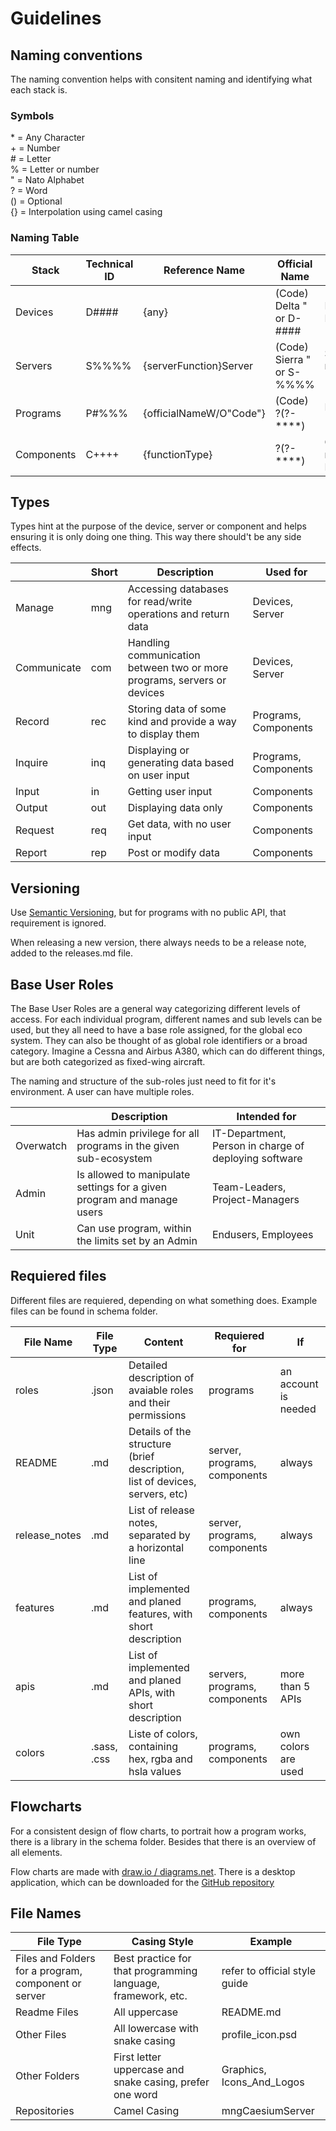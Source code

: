 # Guidelines

## Naming conventions

The naming convention helps with consitent naming and identifying what each stack is.

### Symbols

\* = Any Character  
\+ = Number  
\# = Letter  
% = Letter or number  
" = Nato Alphabet  
? = Word  
() = Optional  
{} = Interpolation using camel casing

### Naming Table

| Stack      | Technical ID | Reference Name          | Official Name                | Example 1                               | Example 2                                |
| ---------- | ------------ | ----------------------- | ---------------------------- | --------------------------------------- | ---------------------------------------- |
| Devices    | D\#\#\#\#    | {any}                   | (Code) Delta " or D-\#\#\#\# | DZTDI - raspi - Delta Omega             | DHOLW - homeComputer - D-HOLW            |
| Servers    | S%%%%        | {serverFunction}Server  | (Code) Sierra " or S-%%%%    | S1452 - mngCaseiumServer - Sierra Alpha | S1352 - comSideToMainServer - Code S-135 |
| Programs   | P\#%%%       | {officialNameW/O"Code"} | (Code) ?(?-\*\*\*\*)         | PC133 - caesium - Code Caesium          | PRT02 - roamingTool - Roaming-Tool       |
| Components | C\+\+\+\+    | {functionType}          | ?(?-\*\*\*\*)                | C1508 - mainMenuIn - Main Menu          | C4587 - alertModalOut - Alert-Modal      |

## Types

Types hint at the purpose of the device, server or component and helps ensuring it is only doing one thing. This way there should't be any side effects.

|             | Short | Description                                                             | Used for             |
| ----------- | ----- | ----------------------------------------------------------------------- | -------------------- |
| Manage      | mng   | Accessing databases for read/write operations and return data           | Devices, Server      |
| Communicate | com   | Handling communication between two or more programs, servers or devices | Devices, Server      |
| Record      | rec   | Storing data of some kind and provide a way to display them             | Programs, Components |
| Inquire     | inq   | Displaying or generating data based on user input                       | Programs, Components |
| Input       | in    | Getting user input                                                      | Components           |
| Output      | out   | Displaying data only                                                    | Components           |
| Request     | req   | Get data, with no user input                                            | Components           |
| Report      | rep   | Post or modify data                                                     | Components           |

## Versioning

Use [Semantic Versioning](https://semver.org/), but for programs with no public API, that requirement is ignored.

When releasing a new version, there always needs to be a release note, added to the releases.md file.

## Base User Roles

The Base User Roles are a general way categorizing different levels of access. For each individual program, different names and sub levels can be used, but they all need to have a base role assigned, for the global eco system. They can also be thought of as global role identifiers or a broad category. Imagine a Cessna and Airbus A380, which can do different things, but are both categorized as fixed-wing aircraft.

The naming and structure of the sub-roles just need to fit for it's environment. A user can have multiple roles.

|           | Description                                                            | Intended for                                          |
| --------- | ---------------------------------------------------------------------- | ----------------------------------------------------- |
| Overwatch | Has admin privilege for all programs in the given sub-ecosystem        | IT-Department, Person in charge of deploying software |
| Admin     | Is allowed to manipulate settings for a given program and manage users | Team-Leaders, Project-Managers                        |
| Unit      | Can use program, within the limits set by an Admin                     | Endusers, Employees                                   |

## Requiered files

Different files are requiered, depending on what something does. Example files can be found in schema folder.

| File Name     | File Type   | Content                                                                     | Requiered for                 | If                   |
| ------------- | ----------- | --------------------------------------------------------------------------- | ----------------------------- | -------------------- |
| roles         | .json       | Detailed description of avaiable roles and their permissions                | programs                      | an account is needed |
| README        | .md         | Details of the structure (brief description, list of devices, servers, etc) | server, programs, components  | always               |
| release_notes | .md         | List of release notes, separated by a horizontal line                       | server, programs, components  | always               |
| features      | .md         | List of implemented and planed features, with short description             | programs, components          | always               |
| apis          | .md         | List of implemented and planed APIs, with short description                 | servers, programs, components | more than 5 APIs     |
| colors        | .sass, .css | Liste of colors, containing hex, rgba and hsla values                       | programs, components          | own colors are used  |

## Flowcharts

For a consistent design of flow charts, to portrait how a program works, there is a library in the schema folder. Besides that there is an overview of all elements.

Flow charts are made with [draw.io / diagrams.net](https://www.diagrams.net/). There is a desktop application, which can be downloaded for the [GitHub repository](https://github.com/jgraph/drawio-desktop)

## File Names

| File Type                                            | Casing Style                                                 | Example                       |
| ---------------------------------------------------- | ------------------------------------------------------------ | ----------------------------- |
| Files and Folders for a program, component or server | Best practice for that programming language, framework, etc. | refer to official style guide |
| Readme Files                                         | All uppercase                                                | README.md                     |
| Other Files                                          | All lowercase with snake casing                              | profile_icon.psd              |
| Other Folders                                        | First letter uppercase and snake casing, prefer one word     | Graphics, Icons_And_Logos     |
| Repositories                                         | Camel Casing                                                 | mngCaesiumServer              |
